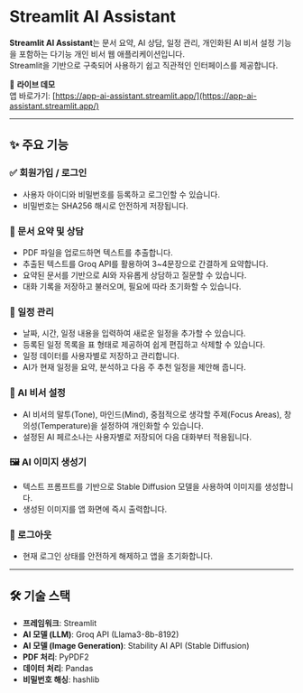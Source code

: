 # Streamlit AI Assistant

**Streamlit AI Assistant**는 문서 요약, AI 상담, 일정 관리, 개인화된 AI 비서 설정 기능을 포함하는 다기능 개인 비서 웹 애플리케이션입니다.  
Streamlit을 기반으로 구축되어 사용하기 쉽고 직관적인 인터페이스를 제공합니다.

🚀 **라이브 데모**  
앱 바로가기: [https://app-ai-assistant.streamlit.app/](https://app-ai-assistant.streamlit.app/)

---

## ✨ 주요 기능

### ✅ 회원가입 / 로그인
- 사용자 아이디와 비밀번호를 등록하고 로그인할 수 있습니다.
- 비밀번호는 SHA256 해시로 안전하게 저장됩니다.

### 📄 문서 요약 및 상담
- PDF 파일을 업로드하면 텍스트를 추출합니다.
- 추출된 텍스트를 Groq API를 활용하여 3~4문장으로 간결하게 요약합니다.
- 요약된 문서를 기반으로 AI와 자유롭게 상담하고 질문할 수 있습니다.
- 대화 기록을 저장하고 불러오며, 필요에 따라 초기화할 수 있습니다.

### 📅 일정 관리
- 날짜, 시간, 일정 내용을 입력하여 새로운 일정을 추가할 수 있습니다.
- 등록된 일정 목록을 표 형태로 제공하여 쉽게 편집하고 삭제할 수 있습니다.
- 일정 데이터를 사용자별로 저장하고 관리합니다.
- AI가 현재 일정을 요약, 분석하고 다음 주 추천 일정을 제안해 줍니다.

### 🤖 AI 비서 설정
- AI 비서의 말투(Tone), 마인드(Mind), 중점적으로 생각할 주제(Focus Areas), 창의성(Temperature)을 설정하여 개인화할 수 있습니다.
- 설정된 AI 페르소나는 사용자별로 저장되어 다음 대화부터 적용됩니다.

### 🖼 AI 이미지 생성기
- 텍스트 프롬프트를 기반으로 Stable Diffusion 모델을 사용하여 이미지를 생성합니다.
- 생성된 이미지를 앱 화면에 즉시 출력합니다.

### 🔐 로그아웃
- 현재 로그인 상태를 안전하게 해제하고 앱을 초기화합니다.

---

## 🛠 기술 스택

- **프레임워크**: Streamlit  
- **AI 모델 (LLM)**: Groq API (Llama3-8b-8192)  
- **AI 모델 (Image Generation)**: Stability AI API (Stable Diffusion)  
- **PDF 처리**: PyPDF2  
- **데이터 처리**: Pandas  
- **비밀번호 해싱**: hashlib  
